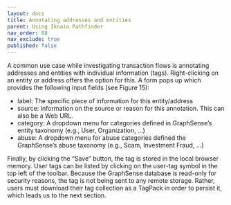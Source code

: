 ```yaml
---
layout: docs
title: Annotating addresses and entities
parent: Using Iknaio Pathfinder
nav_order: 80
nav_exclude: true
published: false
---
```


A common use case while investigating transaction flows is annotating addresses and entities with individual information (tags). Right-clicking on an entity or address offers the option for this. A form pops up which provides the following input fields (see Figure 15):

* label: The specific piece of information for this entity/address
* source: Information on the source or reason for this annotation. This can also be a
Web URL.
* category: A dropdown menu for categories defined in GraphSense’s entity taxonomy
(e.g., User, Organization, ...)
* abuse: A dropdown menu for abuse categories defined the GraphSense’s abuse taxonomy (e.g., Scam, Investment Fraud, ...)

Finally, by clicking the “Save” button, the tag is stored in the local browser memory. User tags can be listed by clicking on the user-tag symbol in the top left of the toolbar. Because the GraphSense database is read-only for security reasons, the tag is not being sent to any remote storage. Rather, users must download their tag collection as a TagPack in order to persist it, which leads us to the next section.

